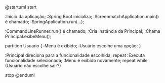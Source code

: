 @startuml
start

:Início da aplicação;
:Spring Boot inicializa;
:ScreenmatchApplication.main() é chamado;
:SpringApplication.run(...);

:CommandLineRunner.run() é chamado;
:Cria instância da Principal;
:Chama Principal.exibeMenu();

partition Usuario {
    :Menu é exibido;
    :Usuário escolhe uma opção;
}

:Principal direciona para a funcionalidade escolhida;
repeat
    :Executa funcionalidade selecionada;
    :Menu é exibido novamente;
repeat while (Usuário não escolhe sair?)

stop
@enduml